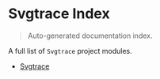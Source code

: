 # Svgtrace Index

> Auto-generated documentation index.

A full list of `Svgtrace` project modules.

- [Svgtrace](svgtrace/index.md#svgtrace)
